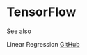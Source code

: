 # TensorFlow


See also

Linear Regression [GitHub](https://github.com/pythonuzgit/elmurodov_RandomForest)
